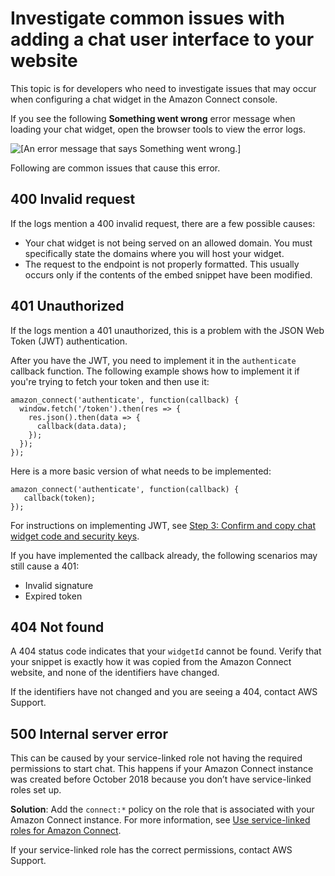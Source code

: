 # Investigate common issues with adding a chat user interface to your website<a name="ts-cw"></a>

This topic is for developers who need to investigate issues that may occur when configuring a chat widget in the Amazon Connect console\. 

If you see the following **Something went wrong** error message when loading your chat widget, open the browser tools to view the error logs\. 

![\[An error message that says Something went wrong.\]](http://docs.aws.amazon.com/connect/latest/adminguide/images/chatwidget-error-message.png)

Following are common issues that cause this error\.

## 400 Invalid request<a name="400-invalid-request"></a>

If the logs mention a 400 invalid request, there are a few possible causes:
+ Your chat widget is not being served on an allowed domain\. You must specifically state the domains where you will host your widget\.
+ The request to the endpoint is not properly formatted\. This usually occurs only if the contents of the embed snippet have been modified\.

## 401 Unauthorized<a name="401-unauthorized"></a>

If the logs mention a 401 unauthorized, this is a problem with the JSON Web Token \(JWT\) authentication\. 

After you have the JWT, you need to implement it in the `authenticate` callback function\. The following example shows how to implement it if you're trying to fetch your token and then use it: 

```
amazon_connect('authenticate', function(callback) {
  window.fetch('/token').then(res => {
    res.json().then(data => {
      callback(data.data);
    });
  });
});
```

Here is a more basic version of what needs to be implemented:

```
amazon_connect('authenticate', function(callback) {
   callback(token);
});
```

For instructions on implementing JWT, see [Step 3: Confirm and copy chat widget code and security keys](add-chat-to-website.md#confirm-and-copy-chat-widget-script)\.

If you have implemented the callback already, the following scenarios may still cause a 401:
+ Invalid signature
+ Expired token

## 404 Not found<a name="404-not-found"></a>

A 404 status code indicates that your `widgetId` cannot be found\. Verify that your snippet is exactly how it was copied from the Amazon Connect website, and none of the identifiers have changed\.

If the identifiers have not changed and you are seeing a 404, contact AWS Support\. 

## 500 Internal server error<a name="500-internalservererror-chatwidget"></a>

This can be caused by your service\-linked role not having the required permissions to start chat\. This happens if your Amazon Connect instance was created before October 2018 because you don’t have service\-linked roles set up\.

**Solution**: Add the `connect:*` policy on the role that is associated with your Amazon Connect instance\. For more information, see [Use service\-linked roles for Amazon Connect](connect-slr.md)\.

If your service\-linked role has the correct permissions, contact AWS Support\.